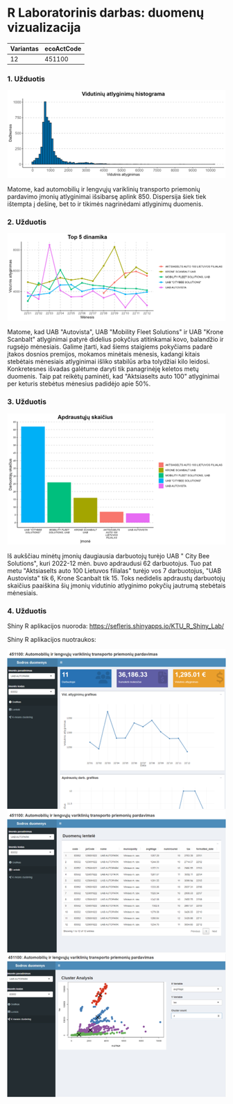 # R Laboratorinis darbas: duomenų vizualizacija

| Variantas | ecoActCode |
|-----------|------------|
| 12        | 451100     |

### 1. Užduotis

![](img/Rplot1.png)

Matome, kad automobilių ir lengvųjų variklinių transporto priemonių pardavimo įmonių atlyginimai išsibarsę aplink 850. Dispersija šiek tiek ištempta į dešinę, bet to ir tikimės nagrinėdami atlyginimų duomenis.

### 2. Užduotis

![](img/Rplot2.png)

Matome, kad UAB "Autovista", UAB "Mobility Fleet Solutions" ir UAB "Krone Scanbalt" atlyginimai patyrė didelius pokyčius atitinkamai kovo, balandžio ir rugsėjo mėnesiais. Galime įtarti, kad šiems staigiems pokyčiams padarė įtakos dosnios premijos, mokamos minėtais mėnesis, kadangi kitais stebėtais mėnesiais atlyginimai išliko stabilūs arba tolydžiai kilo leidosi. Konkretesnes išvadas galėtume daryti tik panagrinėję keletos metų duomenis. Taip pat reikėtų paminėti, kad "Aktsiaselts auto 100" atlyginimai per keturis stebėtus mėnesius padidėjo apie 50%.

### 3. Užduotis

![](img/Rplot3.png)

Iš aukščiau minėtų įmonių daugiausia darbuotojų turėjo UAB " City Bee Solutions", kuri 2022-12 mėn. buvo apdraudusi 62 darbuotojus. Tuo pat metu "Aktsiaselts auto 100 Lietuvos filialas" turėjo vos 7 darbuotojus, "UAB Austovista" tik 6, Krone Scanbalt tik 15. Toks nedidelis apdraustų darbuotojų skaičius paaiškina šių įmonių vidutinio atlyginimo pokyčių jautrumą stebėtais mėnesiais.

### 4. Užduotis

Shiny R aplikacijos nuoroda: <https://sefleris.shinyapps.io/KTU_R_Shiny_Lab/>

Shiny R aplikacijos nuotraukos:

![](img/App1.png) ![](img/App2.png) ![](img/App3.png)
